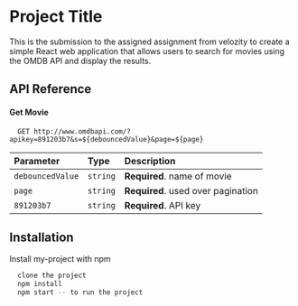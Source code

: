 
# Project Title

This is the submission to the assigned assignment from velozity to create a simple React web application
that allows users to search for movies using the OMDB API and display the results.


## API Reference

#### Get Movie
```http
  GET http://www.omdbapi.com/?apikey=891203b7&s=${debouncedValue}&page=${page}
```


| Parameter | Type     | Description                       |
| :-------- | :------- | :-------------------------------- |
| `debouncedValue`      | `string` | **Required**. name of movie |
| `page`      | `string` | **Required**. used over pagination |
| `891203b7` | `string` | **Required**. API key |



## Installation

Install my-project with npm

```bash
  clone the project
  npm install
  npm start -- to run the project
```
    